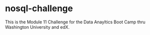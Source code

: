 # nosql-challenge
This is the Module 11 Challenge for the Data Anayltics Boot Camp thru Washington University and edX. 
